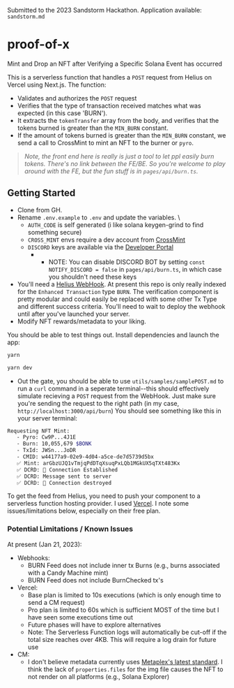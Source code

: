 Submitted to the 2023 Sandstorm Hackathon. Application available: `sandstorm.md`

# proof-of-x
Mint and Drop an NFT after Verifying a Specific Solana Event has occurred 

This is a serverless function that handles a `POST` request from Helius on Vercel using Next.js. The function:

- Validates and authorizes the `POST` request
- Verifies that the type of transaction received matches what was expected (in this case 'BURN'). 
- It extracts the `tokenTransfer` array from the body, and verifies that the tokens burned is greater than the `MIN_BURN` constant. 
- If the amount of tokens burned is greater than the `MIN_BURN` constant, we send a call to CrossMint to mint an NFT to the burner or `pyro`.

>*Note, the front end here is really is just a tool to let ppl easily burn tokens. There's no link between the FE/BE. So you're welcome to play around with the FE, but the fun stuff is in `pages/api/burn.ts`.*

## Getting Started

- Clone from GH. 
- Rename `.env.example` to `.env` and update the variables. \
    - `AUTH_CODE` is self generated (i like solana keygen-grind to find something secure)
    - `CROSS_MINT` envs require a dev account from [CrossMint](https://staging.crossmint.com/)
    - `DISCORD` keys are available via the [Developer Portal](https://discord.com/developers/docs/intro)
        - * NOTE: You can disable DISCORD BOT by setting `const NOTIFY_DISCORD = false` in `pages/api/burn.ts`, in which case you shouldn't need these keys
- You'll need a [Helius WebHook](https://dev.helius.xyz/webhooks/my). At present this repo is only really indexed for the `Enhanced Transaction` type `BURN`. The verification component is pretty modular and could easily be replaced with some other Tx Type and different success criteria. You'll need to wait to deploy the webhook until after you've launched your server. 
- Modify NFT rewards/metadata to your liking. 

You should be able to test things out. Install dependencies and launch the app: 

```sh
yarn
```

```sh
yarn dev
```

- Out the gate, you should be able to use `utils/samples/samplePOST.md` to run a `curl` command in a seperate terminal--this should effectively simulate recieving a `POST` request from the WebHook. Just make sure you're sending the request to the right path (in my case, `http://localhost:3000/api/burn`)
You should see something like this in your server terminal: 

```sh
Requesting NFT Mint:
   - Pyro: Cw9P...4J1E
   - Burn: 10,055,679 $BONK
   - TxId: JWSn...JoDR
   - CMID: w44177a9-02e9-4d04-a5ce-de7d5739d5bx
   ✅ Mint: arGbzUJQ1vTmjqPdDTqXsuqPxLQb1MGkUX5qTXt483Kx
   ✅ DCRD: 🤖 Connection Established
   ✅ DCRD: Message sent to server
   ✅ DCRD: 🤖 Connection destroyed
```

To get the feed from Helius, you need to push your component to a serverless function hosting provider. I used [Vercel](https://vercel.com). I note some issues/limitations below, especially on their free plan. 


### Potential Limitations / Known Issues

At present (Jan 21, 2023):
- Webhooks: 
    - BURN Feed does not include inner tx Burns (e.g., burns associated with a Candy Machine mint)
    - BURN Feed does not include BurnChecked tx's
- Vercel: 
    - Base plan is limited to 10s executions (which is only enough time to send a CM request)
    - Pro plan is limited to 60s which is sufficient MOST of the time but I have seen some executions time out 
    - Future phases will have to explore alternatives
    - Note: The Serverless Function logs will automatically be cut-off if the total size reaches over 4KB. This will require a log drain for future use
- CM:
    - I don't believe metadata currently uses [Metaplex's latest standard](https://docs.metaplex.com/programs/token-metadata/token-standard). I think the lack of `properties.files` for the img file causes the NFT to not render on all platforms (e.g., Solana Explorer)
